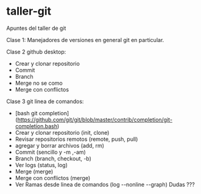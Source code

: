 # taller-git
Apuntes del taller de git

Clase 1:
Manejadores de versiones en general
git en particular.

Clase 2 github desktop:
* Crear y clonar repositorio
* Commit
* Branch
* Merge no se como
* Merge con conflictos

Clase 3 git linea de comandos:
* [bash git completion] (https://github.com/git/git/blob/master/contrib/completion/git-completion.bash)
* Crear y clonar repositorio (init, clone)
* Revisar repositorios remotos (remote, push, pull)
* agregar y borrar archivos (add, rm) 
* Commit (sencillo y -m ,-am)
* Branch (branch, checkout, -b)
* Ver logs (status, log)
* Merge (merge)
* Merge con conflictos (merge)
* Ver Ramas desde linea de comandos (log --nonline --graph)
Dudas ???
